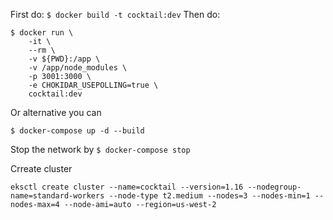First do:
`$ docker build -t cocktail:dev`
Then do: 
```
$ docker run \
    -it \
    --rm \
    -v ${PWD}:/app \
    -v /app/node_modules \
    -p 3001:3000 \
    -e CHOKIDAR_USEPOLLING=true \
    cocktail:dev

```
Or alternative you can 

```
$ docker-compose up -d --build

```
Stop the network by
`$ docker-compose stop`

Crreate cluster
```
eksctl create cluster --name=cocktail --version=1.16 --nodegroup-name=standard-workers --node-type t2.medium --nodes=3 --nodes-min=1 --nodes-max=4 --node-ami=auto --region=us-west-2
```
